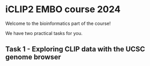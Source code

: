 # iCLIP2 EMBO course 2024

Welcome to the bioinformatics part of the course! 

We have two practical tasks for you.

## Task 1 - Exploring CLIP data with the UCSC genome browser

